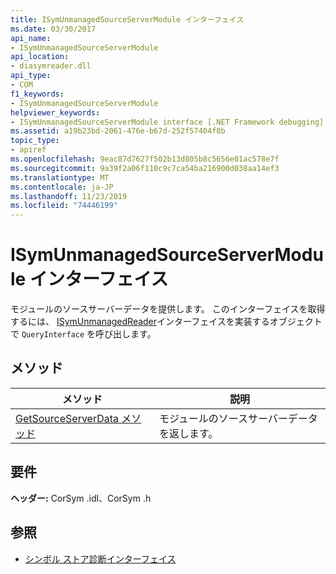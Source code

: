 ```yaml
---
title: ISymUnmanagedSourceServerModule インターフェイス
ms.date: 03/30/2017
api_name:
- ISymUnmanagedSourceServerModule
api_location:
- diasymreader.dll
api_type:
- COM
f1_keywords:
- ISymUnmanagedSourceServerModule
helpviewer_keywords:
- ISymUnmanagedSourceServerModule interface [.NET Framework debugging]
ms.assetid: a19b23bd-2061-476e-b67d-252f57404f8b
topic_type:
- apiref
ms.openlocfilehash: 9eac87d7627f502b13d805b8c5656e01ac578e7f
ms.sourcegitcommit: 9a39f2a06f110c9c7ca54ba216900d038aa14ef3
ms.translationtype: MT
ms.contentlocale: ja-JP
ms.lasthandoff: 11/23/2019
ms.locfileid: "74446199"
---
```

# <a name="isymunmanagedsourceservermodule-interface"></a>ISymUnmanagedSourceServerModule インターフェイス
モジュールのソースサーバーデータを提供します。 このインターフェイスを取得するには、 [ISymUnmanagedReader](../../../../docs/framework/unmanaged-api/diagnostics/isymunmanagedreader-interface.md)インターフェイスを実装するオブジェクトで `QueryInterface` を呼び出します。  
  
## <a name="methods"></a>メソッド  
  
|メソッド|説明|  
|------------|-----------------|  
|[GetSourceServerData メソッド](../../../../docs/framework/unmanaged-api/diagnostics/isymunmanagedsourceservermodule-getsourceserverdata-method.md)|モジュールのソースサーバーデータを返します。|  
  
## <a name="requirements"></a>要件  
 **ヘッダー:** CorSym .idl、CorSym .h  
  
## <a name="see-also"></a>参照

- [シンボル ストア診断インターフェイス](../../../../docs/framework/unmanaged-api/diagnostics/diagnostics-symbol-store-interfaces.md)

